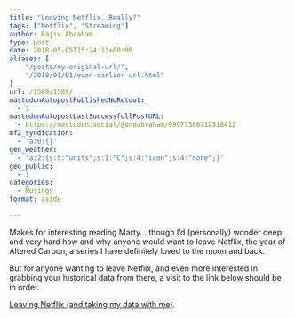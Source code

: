 ```yaml
---
title: "Leaving Netflix, Really?"
tags: ["Netflix", "Streaming"]
author: Rajiv Abraham
type: post
date: 2018-05-05T15:24:13+00:00
aliases: [
    "/posts/my-original-url/",
    "/2010/01/01/even-earlier-url.html"
]
url: /1589/1589/
mastodonAutopostPublishedNoRetoot:
  - 1
mastodonAutopostLastSuccessfullPostURL:
  - https://mastodon.social/@unoabraham/99977386712318412
mf2_syndication:
  - 'a:0:{}'
geo_weather:
  - 'a:2:{s:5:"units";s:1:"C";s:4:"icon";s:4:"none";}'
geo_public:
  - 1
categories:
  - Musings
format: aside

---
```

Makes for interesting reading Marty&#8230; though I&#8217;d (personally) wonder deep and very hard how and why anyone would want to leave Netflix, the year of Altered Carbon, a series I have definitely loved to the moon and back.

But for anyone wanting to leave Netflix, and even more interested in grabbing your historical data from there, a visit to the link below should be in order.

<a href="https://martymcgui.re/2018/05/04/151337/" target="_blank" rel="noopener">Leaving Netflix (and taking my data with me)</a>.